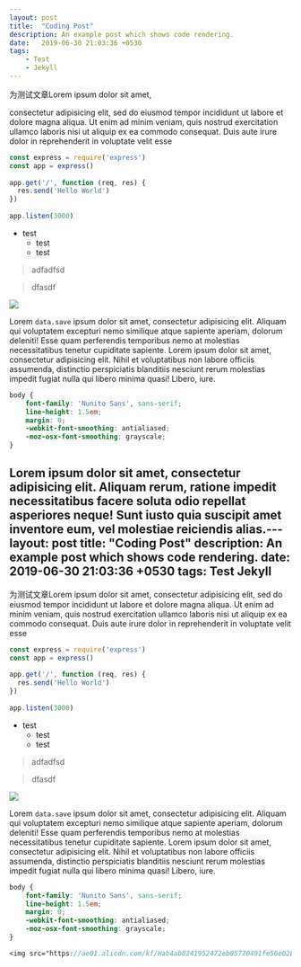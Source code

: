 ```yaml
---
layout: post
title:  "Coding Post"
description: An example post which shows code rendering.
date:   2019-06-30 21:03:36 +0530
tags:
    - Test
    - Jekyll
---
```

为测试文章Lorem ipsum dolor sit amet, 

consectetur adipisicing elit, sed do eiusmod tempor incididunt ut labore et dolore magna aliqua. Ut enim ad minim veniam, quis nostrud exercitation ullamco laboris nisi ut aliquip ex ea commodo consequat. Duis aute irure dolor in reprehenderit in voluptate velit esse
<!-- more -->

```javascript
const express = require('express')
const app = express()
 
app.get('/', function (req, res) {
  res.send('Hello World')
})
 
app.listen(3000)
```

- test
    - test
    - test

> adfadfsd

> dfasdf


![](https://ae01.alicdn.com/kf/Hab4ab8241952472eb05770491fe56e02L.jpg)

Lorem `data.save` ipsum dolor sit amet, consectetur adipisicing elit. Aliquam qui voluptatem excepturi nemo similique atque sapiente aperiam, dolorum deleniti! Esse quam perferendis temporibus nemo at molestias necessitatibus tenetur cupiditate sapiente. Lorem ipsum dolor sit amet, consectetur adipisicing elit. Nihil et voluptatibus non labore officiis assumenda, distinctio perspiciatis blanditiis nesciunt rerum molestias impedit fugiat nulla qui libero minima quasi! Libero, iure.

```scss
body {
    font-family: 'Nunito Sans', sans-serif;
    line-height: 1.5em;
    margin: 0;
    -webkit-font-smoothing: antialiased;
    -moz-osx-font-smoothing: grayscale;
}
```
Lorem ipsum dolor sit amet, consectetur adipisicing elit. Aliquam rerum, ratione impedit necessitatibus facere soluta odio repellat asperiores neque! Sunt iusto quia suscipit amet inventore eum, vel molestiae reiciendis alias.---
layout: post
title:  "Coding Post"
description: An example post which shows code rendering.
date:   2019-06-30 21:03:36 +0530
tags: Test Jekyll
---
为测试文章Lorem ipsum dolor sit amet, consectetur adipisicing elit, sed do eiusmod tempor incididunt ut labore et dolore magna aliqua. Ut enim ad minim veniam, quis nostrud exercitation ullamco laboris nisi ut aliquip ex ea commodo consequat. Duis aute irure dolor in reprehenderit in voluptate velit esse

```javascript
const express = require('express')
const app = express()
 
app.get('/', function (req, res) {
  res.send('Hello World')
})
 
app.listen(3000)
```

- test
    - test
    - test

> adfadfsd

> dfasdf


![](https://ae01.alicdn.com/kf/Hab4ab8241952472eb05770491fe56e02L.jpg)

Lorem `data.save` ipsum dolor sit amet, consectetur adipisicing elit. Aliquam qui voluptatem excepturi nemo similique atque sapiente aperiam, dolorum deleniti! Esse quam perferendis temporibus nemo at molestias necessitatibus tenetur cupiditate sapiente. Lorem ipsum dolor sit amet, consectetur adipisicing elit. Nihil et voluptatibus non labore officiis assumenda, distinctio perspiciatis blanditiis nesciunt rerum molestias impedit fugiat nulla qui libero minima quasi! Libero, iure.

```scss
body {
    font-family: 'Nunito Sans', sans-serif;
    line-height: 1.5em;
    margin: 0;
    -webkit-font-smoothing: antialiased;
    -moz-osx-font-smoothing: grayscale;
}

<img src="https://ae01.alicdn.com/kf/Hab4ab8241952472eb05770491fe56e02L.jpg" alt="2020-08-06-blog-init-01-jpg" border="0">